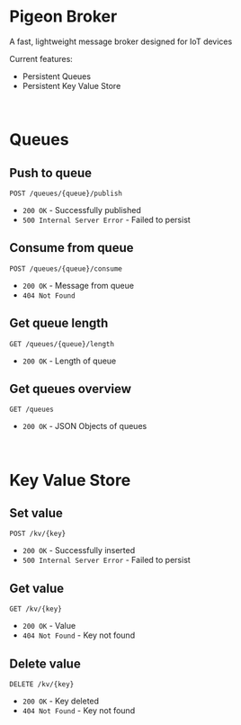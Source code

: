 # Pigeon Broker

A fast, lightweight message broker designed for IoT devices

Current features:

*   Persistent Queues
*   Persistent Key Value Store

<br>

# Queues

## Push to queue

    POST /queues/{queue}/publish

- `200 OK` - Successfully published
- `500 Internal Server Error` - Failed to persist

## Consume from queue

    POST /queues/{queue}/consume

- `200 OK` - Message from queue
- `404 Not Found`

## Get queue length

    GET /queues/{queue}/length

- `200 OK` - Length of queue

## Get queues overview

    GET /queues

- `200 OK` - JSON Objects of queues

<br>

# Key Value Store

## Set value

    POST /kv/{key}

- `200 OK` - Successfully inserted
- `500 Internal Server Error` - Failed to persist

## Get value

    GET /kv/{key}

- `200 OK` - Value
- `404 Not Found` - Key not found

## Delete value

    DELETE /kv/{key}

- `200 OK` - Key deleted
- `404 Not Found` - Key not found